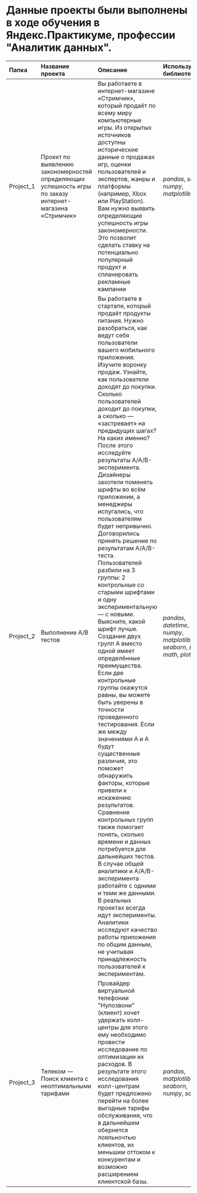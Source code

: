 # Данные проекты были выполнены в ходе обучения в Яндекс.Практикуме, профессии "Аналитик данных".


| Папка | Название проекта | Описание | Используемые библиотеки | 
| :---------------------- | :---------------------- | :---------------------- | :---------------------- |
| Project_1 | Проект по выявлению закономерностей определяющих успешность игры по заказу интернет-магазина «Стримчик» | Вы работаете в интернет-магазине «Стримчик», который продаёт по всему миру компьютерные игры. Из открытых источников доступны исторические данные о продажах игр, оценки пользователей и экспертов, жанры и платформы (например, Xbox или PlayStation). Вам нужно выявить определяющие успешность игры закономерности. Это позволит сделать ставку на потенциально популярный продукт и спланировать рекламные кампании | *pandas*, *scipy*, *numpy*, *matplotlib*, *math* |
| Project_2 | Выполнение A/B тестов | Вы работаете в стартапе, который продаёт продукты питания. Нужно разобраться, как ведут себя пользователи вашего мобильного приложения. Изучите воронку продаж. Узнайте, как пользователи доходят до покупки. Сколько пользователей доходит до покупки, а сколько — «застревает» на предыдущих шагах? На каких именно? После этого исследуйте результаты A/A/B-эксперимента. Дизайнеры захотели поменять шрифты во всём приложении, а менеджеры испугались, что пользователям будет непривычно. Договорились принять решение по результатам A/A/B-теста. Пользователей разбили на 3 группы: 2 контрольные со старыми шрифтами и одну экспериментальную — с новыми. Выясните, какой шрифт лучше. Создание двух групп A вместо одной имеет определённые преимущества. Если две контрольные группы окажутся равны, вы можете быть уверены в точности проведенного тестирования. Если же между значениями A и A будут существенные различия, это поможет обнаружить факторы, которые привели к искажению результатов. Сравнение контрольных групп также помогает понять, сколько времени и данных потребуется для дальнейших тестов. В случае общей аналитики и A/A/B-эксперимента работайте с одними и теми же данными. В реальных проектах всегда идут эксперименты. Аналитики исследуют качество работы приложения по общим данным, не учитывая принадлежность пользователей к экспериментам. | *pandas*, *datetime*, *numpy*, *matplotlib*, *seaborn*, *scipy*, *math*, *plotly* |
| Project_3 | Телеком — Поиск клиента с неоптимальными тарифами | Провайдер виртуальной телефонии "Нупозвони" (клиент) хочет удержать колл-центры для этого ему необходимо провести исследование по оптимизации их расходов. В результате этого исследования колл-центрам будет предложено перейти на более выгодные тарифы обслуживания, что в дальнейшем обернется лояльночтью клиентов, их меньшим оттоком к конкурентам и возможно расширением клиентской базы. | *pandas*, *matplotlib*, *seaborn*, *numpy*, *scipy* |
